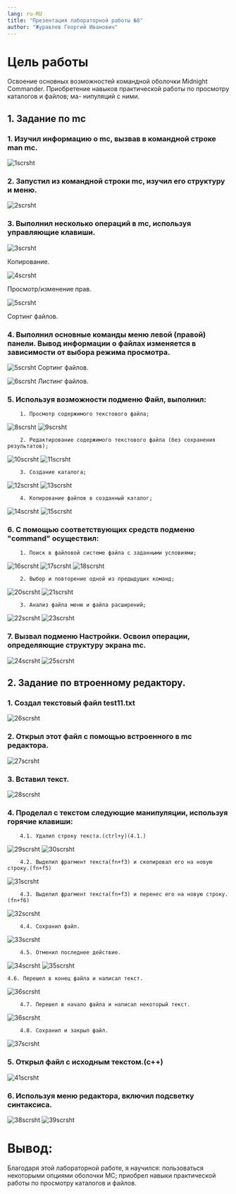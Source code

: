 ```yaml
---
lang: ru-RU
title: "Презентация лабораторной работы №8"
author: "Журавлев Георгий Иванович"
---
```


# Цель работы
Освоение основных возможностей командной оболочки Midnight Commander.
Приобретение навыков практической работы по просмотру каталогов и файлов; ма-
нипуляций с ними.

## 1. Задание по mc

### 1. Изучил информацию о mc, вызвав в командной строке man mc.
![1scrsht](screens/01.jpg)

### 2. Запустил из командной строки mc, изучил его структуру и меню.
![2scrsht](screens/02.jpg)

### 3. Выполнил несколько операций в mc, используя управляющие клавиши.

![3scrsht](screens/03.jpg)

Копирование.

![4scrsht](screens/04.jpg)

Просмотр/изменение прав.

![5scrsht](screens/05.jpg)

Сортинг файлов.

### 4. Выполнил основные команды меню левой (правой) панели. Вывод информации о файлах изменяется в зависимости от выбора режима просмотра.

![5scrsht](screens/05.jpg)
Сортинг файлов.

![6scrsht](screens/06.jpg)
Листинг файлов.

### 5. Используя возможности подменю Файл, выполнил:

        1. Просмотр содержимого текстового файла;
![8scrsht](screens/08.jpg)
![9scrsht](screens/09.jpg)

        2. Редактирование содержимого текстового файла (без сохранения результатов);
![10scrsht](screens/10.jpg)
![11scrsht](screens/11.jpg)

        3. Создание каталога;
![12scrsht](screens/12.jpg)
![13scrsht](screens/13.jpg)

        4. Копирование файлов в созданный каталог;
![14scrsht](screens/14.jpg)
![15scrsht](screens/15.jpg)

### 6. С помощью соответствующих средств подменю "command" осуществил:

        1. Поиск в файловой системе файла с заданными условиями;
![16scrsht](screens/16.jpg)
![17scrsht](screens/17.jpg)
![18scrsht](screens/18.jpg)

        2. Выбор и повторение одной из предыдущих команд;
![20scrsht](screens/20.jpg)
![21scrsht](screens/21.jpg)

        3. Анализ файла меню и файла расширений;
![22scrsht](screens/22.jpg)
![23scrsht](screens/23.jpg)

### 7. Вызвал подменю Настройки. Освоил операции, определяющие структуру экрана mc.
![24scrsht](screens/24.jpg)
![25scrsht](screens/25.jpg)

## 2. Задание по втроенному редактору.

### 1. Создал текстовый файл test11.txt
![26scrsht](screens/26.jpg)

### 2. Открыл этот файл с помощью встроенного в mc редактора.
![27scrsht](screens/27.jpg)

### 3. Вставил текст.
![28scrsht](screens/28.jpg)

### 4. Проделал с текстом следующие манипуляции, используя горячие клавиши:

        4.1. Удалил строку текста.(ctrl+y)(4.1.)
![29scrsht](screens/29.jpg)
![30scrsht](screens/30.jpg)

        4.2. Выделил фрагмент текста(fn+f3) и скопировал его на новую строку.(fn+f5)
![31scrsht](screens/31.jpg)

        4.3. Выделил фрагмент текста(fn+f3) и перенес его на новую строку.(fn+f6)
![32scrsht](screens/32.jpg)

        4.4. Сохранил файл.
![33scrsht](screens/33.jpg)

        4.5. Отменил последнее действие.
![34scrsht](screens/34.jpg)
![35scrsht](screens/35.jpg)

    4.6. Перешел в конец файла и написал текст.
![36scrsht](screens/36.jpg)

        4.7. Перешел в начало файла и написал некоторый текст.
![36scrsht](screens/36.jpg)

        4.8. Сохранил и закрыл файл.
![37scrsht](screens/37.jpg)

### 5. Открыл файл с исходным текстом.(c++)
![41scrsht](screens/41.jpg)

### 6. Используя меню редактора, включил подсветку синтаксиса.
![38scrsht](screens/38.jpg)
![39scrsht](screens/39.jpg)

# Вывод:
Благодаря этой лабораторной работе, я научился: пользоваться некоторыми опциями оболочки MC; приобрел навыки практической работы по просмотру каталогов и файлов.
